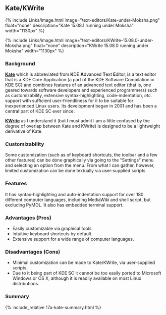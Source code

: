 ## Kate/KWrite
{% include Links/image.html image="text-editors/Kate-under-Moksha.png" float="none" description="Kate 15.08.1 running under Moksha" width="1130px" %}

{% include Links/image.html image="text-editors/KWrite-15.08.0-under-Moksha.png" float="none" description="KWrite 15.08.0 running under Moksha" width="1130px" %}

### Background
[**Kate**](http://kate-editor.org) which is abbreviated from <b>K</b>DE <b>A</b>dvanced <b>T</b>ext <b>E</b>ditor, is a text editor that is a KDE Core Application (a part of the KDE Software Compilation or KDE SC) and combines features of an advanced text editor (that is, one geared towards software developers and experienced programmers) such as customizability, extensive syntax-highlighting, code-indentation, *etc.* support with sufficient user-friendliness for it to be suitable for inexperienced Linux users. Its development began in 2001 and has been a central part of KDE SC ever since.

[**KWrite**](https://projects.kde.org/projects/kde/applications/kate/repository) as I understand it (but I must admit I am a little confused by the degree of overlap between Kate and KWrite) is designed to be a lightweight derivative of Kate.

### Customizability
Some customization (such as of keyboard shortcuts, the toolbar and a few other features) can be done graphically via going to the "Settings" menu and selecting an option from the menu. From what I can gather, however, limited customization can be done textually via user-supplied scripts.

### Features
It has syntax-highlighting and auto-indentation support for over 180 different computer languages, including MediaWiki and shell script, but excluding PyMOL. It also has embedded terminal support.

### Advantages (Pros)
* Easily customizable via graphical tools.
* Intuitive keyboard shortcuts by default.
* Extensive support for a wide range of computer languages.

### Disadvantages (Cons)
* Minimal customization can be made to Kate/KWrite, via user-supplied scripts.
* Due to it being part of KDE SC it cannot be too easily ported to Microsoft Windows or OS X, although it is readily available on most Linux distributions.

### Summary
{% include_relative 17a-kate-summary.html %}
